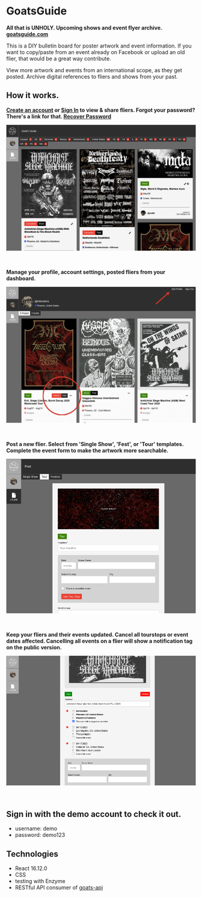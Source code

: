 # GoatsGuide

**All that is UNHOLY. Upcoming shows and event flyer archive. [goatsguide.com](https://goatsguide.com)**

This is a DIY bulletin board for poster artwork and event information.
If you want to copy/paste from an event already on Facebook or upload an old flier,
that would be a great way contribute.

View more artwork and events from an international scope, as they get posted.
Archive digital references to fliers and shows from your past.


## How it works.

**[Create an account](https://goatsguide.com/public/signup) or [Sign In](https://goatsguide.com/public/signin) to view & share fliers. Forgot your password? There's a link for that. [Recover Password](https://goatsguide.com/public/recover)**

![flier feed screenshot](./src/assets/ss-flier-feed.png)

<br/>

**Manage your profile, account settings, posted fliers from your dashboard.**

![dashboard screenshot](./src/assets/ss-edit-flier-profile.png)

<br/>

**Post a new flier. Select from 'Single Show', 'Fest', or 'Tour' templates. Complete the event form to make the artwork more searchable.**

![post flier screenshot](./src/assets/ss-create-flier.png)

<br/>

**Keep your fliers and their events updated. Cancel all tourstops or event dates affected. Cancelling all events on a flier will show a notification tag on the public version.**

![post flier screenshot](./src/assets/ss-cancel-events.png)

<br/>

## Sign in with the demo account to check it out.
- username: demo
- password: demo123


## Technologies

- React 16.12.0
- CSS
- testing with Enzyme
- RESTful API consumer of [goats-api](https://github.com/killeraliens/goats-api)



